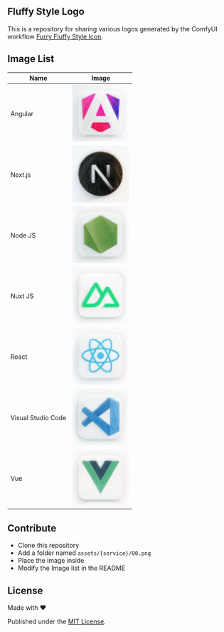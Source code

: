 ## Fluffy Style Logo

This is a repository for sharing various logos generated by the ComfyUI workflow [Furry Fluffy Style Icon](https://openart.ai/workflows/kejun/furryfluffy-style-icon-v11-v11/XueYOY1PYXXAHMcarWl8).

## Image List

| Name               | Image                                            |
| ------------------ | ----------------------------------------------- |
| Angular            | <img src="./assets/angular/00.png" width="128"> |
| Next.js            | <img src="./assets/nextjs/00.png" width="128">  |
| Node JS            | <img src="./assets/nodejs/00.png" width="128">  |
| Nuxt JS            | <img src="./assets/nuxtjs/00.png" width="128">  |
| React              | <img src="./assets/react/00.png" width="128">   |
| Visual Studio Code | <img src="./assets/vscode/00.png" width="128">  |
| Vue                | <img src="./assets/vue/00.png" width="128">     |

## Contribute

- Clone this repository
- Add a folder named `assets/{service}/00.png`
- Place the image inside
- Modify the Image list in the README

## License

Made with ❤️

Published under the [MIT License](./LICENSE).


